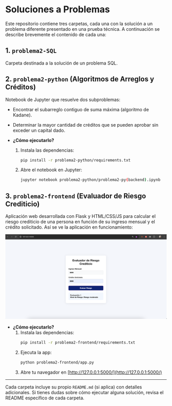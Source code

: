 # Soluciones a Problemas 

Este repositorio contiene tres carpetas, cada una con la solución a un problema diferente presentado en una prueba técnica. A continuación se describe brevemente el contenido de cada una:

## 1. `problema2-SQL`
Carpeta destinada a la solución de un problema SQL.

## 2. `problema2-python` (Algoritmos de Arreglos y Créditos)
Notebook de Jupyter que resuelve dos subproblemas:
- Encontrar el subarreglo contiguo de suma máxima (algoritmo de Kadane).
- Determinar la mayor cantidad de créditos que se pueden aprobar sin exceder un capital dado.

- **¿Cómo ejecutarlo?**
  1. Instala las dependencias:
     ```bash
     pip install -r problema2-python/requirements.txt
     ```
  2. Abre el notebook en Jupyter:
     ```bash
     jupyter notebook problema2-python/problema2-py(backend).ipynb
     ```

## 3. `problema2-frontend` (Evaluador de Riesgo Crediticio)
Aplicación web desarrollada con Flask y HTML/CSS/JS para calcular el riesgo crediticio de una persona en función de su ingreso mensual y el crédito solicitado.
Así se ve la aplicación en funcionamiento:

![Vista previa de la aplicación](problema2-frontend/static/ss.png) 

- **¿Cómo ejecutarlo?**
  1. Instala las dependencias:
     ```bash
     pip install -r problema2-frontend/requirements.txt
     ```
  2. Ejecuta la app:
     ```bash
     python problema2-frontend/app.py
     ```
  3. Abre tu navegador en [http://127.0.0.1:5000/](http://127.0.0.1:5000/)

---

Cada carpeta incluye su propio `README.md` (si aplica) con detalles adicionales. Si tienes dudas sobre cómo ejecutar alguna solución, revisa el README específico de cada carpeta. 
